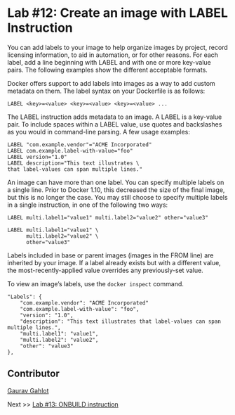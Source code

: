 # Lab #12: Create an image with LABEL Instruction

You can add labels to your image to help organize images by project, record licensing information, to aid in automation, or for other reasons.
For each label, add a line beginning with LABEL and with one or more key-value pairs.
The following examples show the different acceptable formats.

Docker offers support to add labels into images as a way to add custom metadata on them.
The label syntax on your Dockerfile is as follows:

```
LABEL <key>=<value> <key>=<value> <key>=<value> ...
```

The LABEL instruction adds metadata to an image.
A LABEL is a key-value pair.
To include spaces within a LABEL value, use quotes and backslashes as you would in command-line parsing.
A few usage examples:

```
LABEL "com.example.vendor"="ACME Incorporated"
LABEL com.example.label-with-value="foo"
LABEL version="1.0"
LABEL description="This text illustrates \
that label-values can span multiple lines."
```

An image can have more than one label.
You can specify multiple labels on a single line.
Prior to Docker 1.10, this decreased the size of the final image, but this is no longer the case.
You may still choose to specify multiple labels in a single instruction, in one of the following two ways:

```
LABEL multi.label1="value1" multi.label2="value2" other="value3"
``` 

```
LABEL multi.label1="value1" \
      multi.label2="value2" \
      other="value3"
```

Labels included in base or parent images (images in the FROM line) are inherited by your image.
If a label already exists but with a different value, the most-recently-applied value overrides any previously-set value.

To view an image’s labels, use the `docker inspect` command.

```
"Labels": {
    "com.example.vendor": "ACME Incorporated"
    "com.example.label-with-value": "foo",
    "version": "1.0",
    "description": "This text illustrates that label-values can span multiple lines.",
    "multi.label1": "value1",
    "multi.label2": "value2",
    "other": "value3"
},
```

## Contributor

[Gaurav Gahlot](https://gauravgahlot.in)

Next >> [Lab #13: ONBUILD instruction](13-with-ONBUILD.md) 
